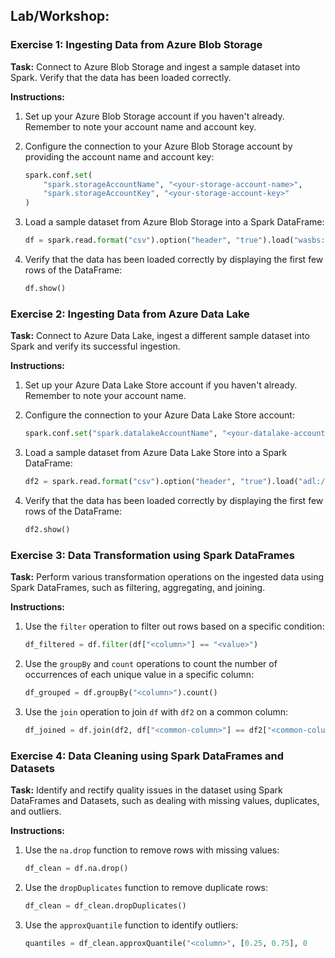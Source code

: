 ## Lab/Workshop:

### Exercise 1: Ingesting Data from Azure Blob Storage

**Task:** Connect to Azure Blob Storage and ingest a sample dataset into Spark. Verify that the data has been loaded correctly.

**Instructions:**

1. Set up your Azure Blob Storage account if you haven't already. Remember to note your account name and account key.

2. Configure the connection to your Azure Blob Storage account by providing the account name and account key:

    ```python
    spark.conf.set(
        "spark.storageAccountName", "<your-storage-account-name>",
        "spark.storageAccountKey", "<your-storage-account-key>"
    )
    ```

3. Load a sample dataset from Azure Blob Storage into a Spark DataFrame:

    ```python
    df = spark.read.format("csv").option("header", "true").load("wasbs://<your-container>@<your-storage-account-name>.blob.core.windows.net/<your-file>")
    ```

4. Verify that the data has been loaded correctly by displaying the first few rows of the DataFrame:

    ```python
    df.show()
    ```

### Exercise 2: Ingesting Data from Azure Data Lake

**Task:** Connect to Azure Data Lake, ingest a different sample dataset into Spark and verify its successful ingestion.

**Instructions:**

1. Set up your Azure Data Lake Store account if you haven't already. Remember to note your account name.

2. Configure the connection to your Azure Data Lake Store account:

    ```python
    spark.conf.set("spark.datalakeAccountName", "<your-datalake-account-name>")
    ```

3. Load a sample dataset from Azure Data Lake Store into a Spark DataFrame:

    ```python
    df2 = spark.read.format("csv").option("header", "true").load("adl://<your-datalake-account-name>.azuredatalakestore.net/<your-file>")
    ```

4. Verify that the data has been loaded correctly by displaying the first few rows of the DataFrame:

    ```python
    df2.show()
    ```

### Exercise 3: Data Transformation using Spark DataFrames

**Task:** Perform various transformation operations on the ingested data using Spark DataFrames, such as filtering, aggregating, and joining.

**Instructions:**

1. Use the `filter` operation to filter out rows based on a specific condition:

    ```python
    df_filtered = df.filter(df["<column>"] == "<value>")
    ```

2. Use the `groupBy` and `count` operations to count the number of occurrences of each unique value in a specific column:

    ```python
    df_grouped = df.groupBy("<column>").count()
    ```

3. Use the `join` operation to join `df` with `df2` on a common column:

    ```python
    df_joined = df.join(df2, df["<common-column>"] == df2["<common-column>"])
    ```

### Exercise 4: Data Cleaning using Spark DataFrames and Datasets

**Task:** Identify and rectify quality issues in the dataset using Spark DataFrames and Datasets, such as dealing with missing values, duplicates, and outliers.

**Instructions:**

1. Use the `na.drop` function to remove rows with missing values:

    ```python
    df_clean = df.na.drop()
    ```

2. Use the `dropDuplicates` function to remove duplicate rows:

    ```python
    df_clean = df_clean.dropDuplicates()
    ```

3. Use the `approxQuantile` function to identify outliers:

    ```python
    quantiles = df_clean.approxQuantile("<column>", [0.25, 0.75], 0
